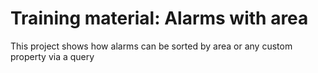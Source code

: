 # Training material: Alarms with area

This project shows how alarms can be sorted by area or any custom property via a query